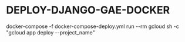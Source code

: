 # DEPLOY-DJANGO-GAE-DOCKER

docker-compose -f docker-compose-deploy.yml run --rm gcloud sh -c "gcloud app deploy --project_name"
